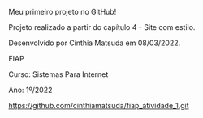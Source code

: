 Meu primeiro projeto no GitHub!

Projeto realizado a partir do capítulo 4 - Site com estilo.

Desenvolvido por Cinthia Matsuda em 08/03/2022.

FIAP

Curso: Sistemas Para Internet

Ano: 1º/2022

https://github.com/cinthiamatsuda/fiap_atividade_1.git

